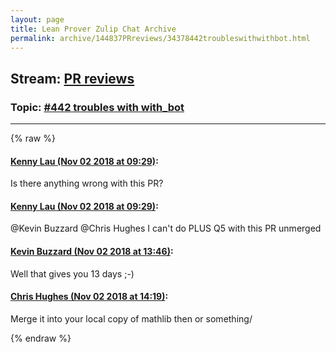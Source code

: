 ```yaml
---
layout: page
title: Lean Prover Zulip Chat Archive 
permalink: archive/144837PRreviews/34378442troubleswithwithbot.html
---
```


## Stream: [PR reviews](index.html)
### Topic: [#442 troubles with with_bot](34378442troubleswithwithbot.html)

---


{% raw %}
#### [ Kenny Lau (Nov 02 2018 at 09:29)](https://leanprover.zulipchat.com/#narrow/stream/144837-PR%20reviews/topic/%23442%20troubles%20with%20with_bot/near/136981444):
<p>Is there anything wrong with this PR?</p>

#### [ Kenny Lau (Nov 02 2018 at 09:29)](https://leanprover.zulipchat.com/#narrow/stream/144837-PR%20reviews/topic/%23442%20troubles%20with%20with_bot/near/136981465):
<p><span class="user-mention" data-user-id="110038">@Kevin Buzzard</span> <span class="user-mention" data-user-id="110044">@Chris Hughes</span> I can't do PLUS Q5 with this PR unmerged</p>

#### [ Kevin Buzzard (Nov 02 2018 at 13:46)](https://leanprover.zulipchat.com/#narrow/stream/144837-PR%20reviews/topic/%23442%20troubles%20with%20with_bot/near/137011200):
<p>Well that gives you 13 days ;-)</p>

#### [ Chris Hughes (Nov 02 2018 at 14:19)](https://leanprover.zulipchat.com/#narrow/stream/144837-PR%20reviews/topic/%23442%20troubles%20with%20with_bot/near/137019149):
<p>Merge it into your local copy of mathlib then or something/</p>


{% endraw %}

